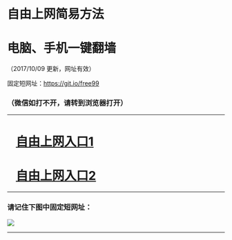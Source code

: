 ﻿# 自由上网简易方法

# 电脑、手机一键翻墙

（2017/10/09 更新，网址有效）

固定短网址：https://git.io/free99

### （微信如打不开，请转到浏览器打开）


***





# &nbsp;&nbsp; <a href="http://ft243722811.fwq-tz-1001.info/fwqtz01.html?t=100900128293 " target="_blank">自由上网入口1</a>
# &nbsp;&nbsp; <a href="http://ft2904314659.fwq-tz-1002.info/fwqtz02.html?t=100900129232 " target="_blank">自由上网入口2</a>
***

### 请记住下图中固定短网址：

<img src="https://s3-us-west-2.amazonaws.com/fwq-1001/yjfq-20170905okok.png" /> 


***

